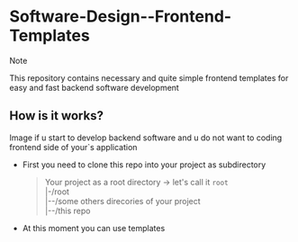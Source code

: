 # Software-Design--Frontend-Templates

> [!NOTE]
> This repository contains necessary and quite simple frontend templates for easy and fast backend software development 

## How is it works?
Image if u start to develop backend software and u do not want to coding frontend side of your`s application
- First you need to clone this repo into your project as subdirectory
  > Your project as a root directory -> let's call it `root`\
  > |-/root\
  > |--/some others direcories of your project\
  > |--/this repo
- At this moment you can use templates
